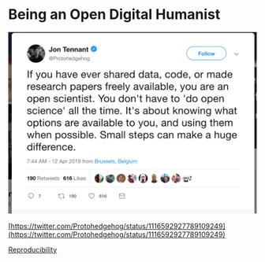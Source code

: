 # Being an Open Digital Humanist
![Open](figs/openscience.png)

[https://twitter.com/Protohedgehog/status/1116592927789109249](https://twitter.com/Protohedgehog/status/1116592927789109249)

[Reproducibility](reproducible.md)
